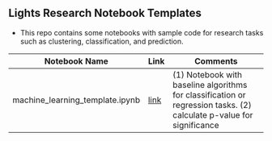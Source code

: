 ## Lights Research Notebook Templates

- This repo contains some notebooks with sample code for research tasks such as clustering, classification, and prediction.

| Notebook Name  | Link | Comments |
| ------------- | ------------- |  ------------- | 
| machine_learning_template.ipynb| [link](https://github.com/leninworld/lights_research_notebook_templates/blob/main/machine_learning_template.ipynb) | (1) Notebook with baseline algorithms for classification or regression tasks. (2) calculate p-value for significance |
